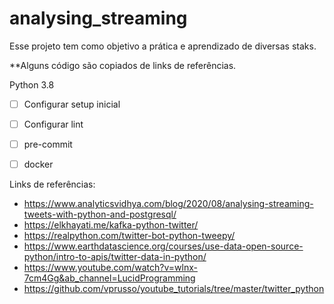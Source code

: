 # analysing_streaming

Esse projeto tem como objetivo a prática e aprendizado de diversas staks.

**Alguns código são copiados de links de referências.


Python 3.8

- [ ] Configurar setup inicial
- [ ] Configurar lint
- [ ] pre-commit
- [ ] docker


Links de referências:

- https://www.analyticsvidhya.com/blog/2020/08/analysing-streaming-tweets-with-python-and-postgresql/
- https://elkhayati.me/kafka-python-twitter/
- https://realpython.com/twitter-bot-python-tweepy/
- https://www.earthdatascience.org/courses/use-data-open-source-python/intro-to-apis/twitter-data-in-python/
- https://www.youtube.com/watch?v=wlnx-7cm4Gg&ab_channel=LucidProgramming
- https://github.com/vprusso/youtube_tutorials/tree/master/twitter_python
